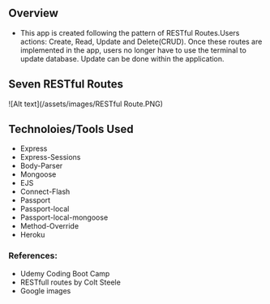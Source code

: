 ## Overview

* This app is created following the pattern of RESTful Routes.Users actions: Create, Read, Update and Delete(CRUD). Once these routes are implemented in the app, users no longer have to use the terminal to update database. Update can be done within the application.

## Seven RESTful Routes
![Alt text](/assets/images/RESTful Route.PNG)

## Technoloies/Tools Used

* Express
* Express-Sessions
* Body-Parser
* Mongoose
* EJS
* Connect-Flash
* Passport
* Passport-local
* Passport-local-mongoose
* Method-Override
* Heroku

### References:

* Udemy Coding Boot Camp
* RESTfull routes by Colt Steele
* Google images


